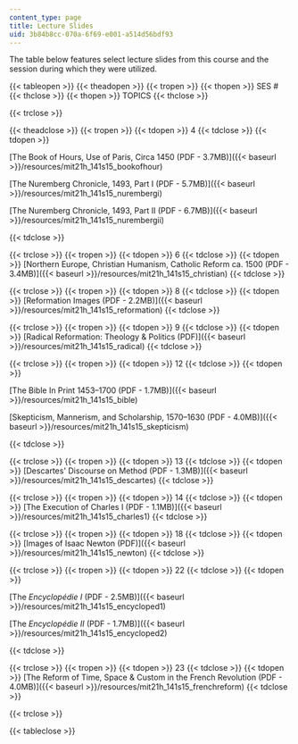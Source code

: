 ```yaml
---
content_type: page
title: Lecture Slides
uid: 3b84b8cc-070a-6f69-e001-a514d56bdf93
---
```


The table below features select lecture slides from this course and the session during which they were utilized.

{{< tableopen >}}
{{< theadopen >}}
{{< tropen >}}
{{< thopen >}}
SES #
{{< thclose >}}
{{< thopen >}}
TOPICS
{{< thclose >}}

{{< trclose >}}

{{< theadclose >}}
{{< tropen >}}
{{< tdopen >}}
4
{{< tdclose >}}
{{< tdopen >}}


[The Book of Hours, Use of Paris, Circa 1450 (PDF - 3.7MB)]({{< baseurl >}}/resources/mit21h_141s15_bookofhour)

[The Nuremberg Chronicle, 1493, Part I (PDF - 5.7MB)]({{< baseurl >}}/resources/mit21h_141s15_nurembergi)

[The Nuremberg Chronicle, 1493, Part II (PDF - 6.7MB)]({{< baseurl >}}/resources/mit21h_141s15_nurembergii)


{{< tdclose >}}

{{< trclose >}}
{{< tropen >}}
{{< tdopen >}}
6
{{< tdclose >}}
{{< tdopen >}}
[Northern Europe, Christian Humanism, Catholic Reform ca. 1500 (PDF - 3.4MB)]({{< baseurl >}}/resources/mit21h_141s15_christian)
{{< tdclose >}}

{{< trclose >}}
{{< tropen >}}
{{< tdopen >}}
8
{{< tdclose >}}
{{< tdopen >}}
[Reformation Images (PDF - 2.2MB)]({{< baseurl >}}/resources/mit21h_141s15_reformation)
{{< tdclose >}}

{{< trclose >}}
{{< tropen >}}
{{< tdopen >}}
9
{{< tdclose >}}
{{< tdopen >}}
[Radical Reformation: Theology & Politics (PDF)]({{< baseurl >}}/resources/mit21h_141s15_radical)
{{< tdclose >}}

{{< trclose >}}
{{< tropen >}}
{{< tdopen >}}
12
{{< tdclose >}}
{{< tdopen >}}


[The Bible In Print 1453–1700 (PDF - 1.7MB)]({{< baseurl >}}/resources/mit21h_141s15_bible)

[Skepticism, Mannerism, and Scholarship, 1570–1630 (PDF - 4.0MB)]({{< baseurl >}}/resources/mit21h_141s15_skepticism)


{{< tdclose >}}

{{< trclose >}}
{{< tropen >}}
{{< tdopen >}}
13
{{< tdclose >}}
{{< tdopen >}}
[Descartes' Discourse on Method (PDF - 1.3MB)]({{< baseurl >}}/resources/mit21h_141s15_descartes)
{{< tdclose >}}

{{< trclose >}}
{{< tropen >}}
{{< tdopen >}}
14
{{< tdclose >}}
{{< tdopen >}}
[The Execution of Charles I (PDF - 1.1MB)]({{< baseurl >}}/resources/mit21h_141s15_charles1)
{{< tdclose >}}

{{< trclose >}}
{{< tropen >}}
{{< tdopen >}}
18
{{< tdclose >}}
{{< tdopen >}}
[Images of Isaac Newton (PDF)]({{< baseurl >}}/resources/mit21h_141s15_newton)
{{< tdclose >}}

{{< trclose >}}
{{< tropen >}}
{{< tdopen >}}
22
{{< tdclose >}}
{{< tdopen >}}


[The _Encyclopédie I_ (PDF - 2.5MB)]({{< baseurl >}}/resources/mit21h_141s15_encycloped1)

[The _Encyclopédie II_ (PDF - 1.7MB)]({{< baseurl >}}/resources/mit21h_141s15_encycloped2)


{{< tdclose >}}

{{< trclose >}}
{{< tropen >}}
{{< tdopen >}}
23
{{< tdclose >}}
{{< tdopen >}}
[The Reform of Time, Space & Custom in the French Revolution (PDF - 4.0MB)]({{< baseurl >}}/resources/mit21h_141s15_frenchreform)
{{< tdclose >}}

{{< trclose >}}

{{< tableclose >}}